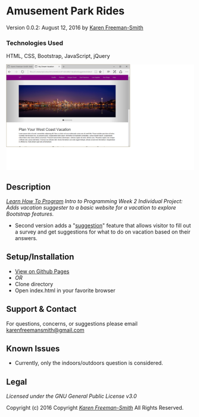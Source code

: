 # Amusement Park Rides
Version 0.0.2: August 12, 2016
by [Karen Freeman-Smith](https://karenfreemansmith.github.io)

### Technologies Used
HTML, CSS, Bootstrap, JavaScript, jQuery

![screenshot of project running](screenshot.png)

## Description
*[Learn How To Program](http://learnhowtoprogram.com) Intro to Programming Week 2 Individual Project: Adds vacation suggester to a basic website for a vacation to explore Bootstrap features.*

* Second version adds a "[suggestion](http://karenfreemansmith.github.io/vacation/customvisit.html)"
feature that allows visitor to fill out a survey and get suggestions for what to do on
vacation based on their answers.

## Setup/Installation
* [View on Github Pages](https://karenfreemansmith.github.io/LHP-IntroWk2-VacationSuggester)
* _OR_
* Clone directory
* Open index.html in your favorite browser

## Support & Contact
For questions, concerns, or suggestions please email karenfreemansmith@gmail.com

## Known Issues
* Currently, only the indoors/outdoors question is considered.

## Legal
*Licensed under the GNU General Public License v3.0*

Copyright (c) 2016 Copyright _[Karen Freeman-Smith](https://karenfreemansmith.github.io)_ All Rights Reserved.
